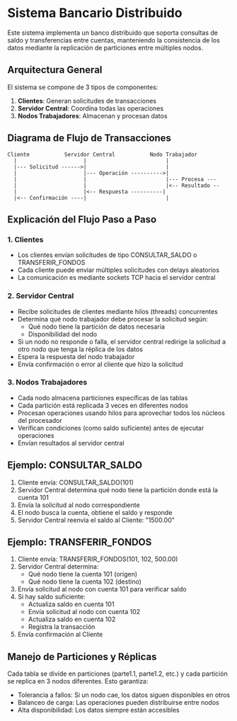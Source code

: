 # Sistema Bancario Distribuido

Este sistema implementa un banco distribuido que soporta consultas de saldo y transferencias entre cuentas, manteniendo la consistencia de los datos mediante la replicación de particiones entre múltiples nodos.

## Arquitectura General

El sistema se compone de 3 tipos de componentes:
1. **Clientes**: Generan solicitudes de transacciones
2. **Servidor Central**: Coordina todas las operaciones
3. **Nodos Trabajadores**: Almacenan y procesan datos

## Diagrama de Flujo de Transacciones

```
Cliente           Servidor Central           Nodo Trabajador
  |                     |                         |
  |--- Solicitud ------>|                         |
  |                     |--- Operación ---------->|
  |                     |                         |--- Procesa ---
  |                     |                         |<-- Resultado --
  |                     |<-- Respuesta ----------|
  |<-- Confirmación ----|                         |
```

## Explicación del Flujo Paso a Paso

### 1. Clientes
- Los clientes envían solicitudes de tipo CONSULTAR_SALDO o TRANSFERIR_FONDOS
- Cada cliente puede enviar múltiples solicitudes con delays aleatorios
- La comunicación es mediante sockets TCP hacia el servidor central

### 2. Servidor Central
- Recibe solicitudes de clientes mediante hilos (threads) concurrentes
- Determina qué nodo trabajador debe procesar la solicitud según:
  - Qué nodo tiene la partición de datos necesaria
  - Disponibilidad del nodo
- Si un nodo no responde o falla, el servidor central redirige la solicitud a otro nodo que tenga la réplica de los datos
- Espera la respuesta del nodo trabajador
- Envía confirmación o error al cliente que hizo la solicitud

### 3. Nodos Trabajadores
- Cada nodo almacena particiones específicas de las tablas
- Cada partición está replicada 3 veces en diferentes nodos
- Procesan operaciones usando hilos para aprovechar todos los núcleos del procesador
- Verifican condiciones (como saldo suficiente) antes de ejecutar operaciones
- Envían resultados al servidor central

## Ejemplo: CONSULTAR_SALDO
1. Cliente envía: CONSULTAR_SALDO(101)
2. Servidor Central determina qué nodo tiene la partición donde está la cuenta 101
3. Envía la solicitud al nodo correspondiente
4. El nodo busca la cuenta, obtiene el saldo y responde
5. Servidor Central reenvía el saldo al Cliente: "1500.00"

## Ejemplo: TRANSFERIR_FONDOS
1. Cliente envía: TRANSFERIR_FONDOS(101, 102, 500.00)
2. Servidor Central determina:
   - Qué nodo tiene la cuenta 101 (origen)
   - Qué nodo tiene la cuenta 102 (destino)
3. Envía solicitud al nodo con cuenta 101 para verificar saldo
4. Si hay saldo suficiente:
   - Actualiza saldo en cuenta 101
   - Envía solicitud al nodo con cuenta 102
   - Actualiza saldo en cuenta 102
   - Registra la transacción
5. Envía confirmación al Cliente

## Manejo de Particiones y Réplicas
Cada tabla se divide en particiones (parte1.1, parte1.2, etc.) y cada partición se replica en 3 nodos diferentes. Esto garantiza:
- Tolerancia a fallos: Si un nodo cae, los datos siguen disponibles en otros
- Balanceo de carga: Las operaciones pueden distribuirse entre nodos
- Alta disponibilidad: Los datos siempre están accesibles 